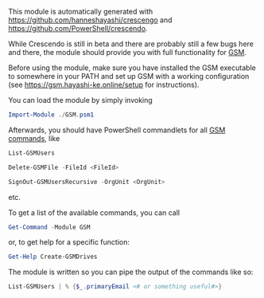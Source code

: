 This module is automatically generated with https://github.com/hanneshayashi/crescengo and https://github.com/PowerShell/crescendo.

While Crescendo is still in beta and there are probably still a few bugs here and there, the module should provide you with full functionality for [GSM](https://github.com/hanneshayashi/gsm).

Before using the module, make sure you have installed the GSM executable to somewhere in your PATH and set up GSM with a working configuration (see https://gsm.hayashi-ke.online/setup for instructions).

You can load the module by simply invoking

```powershell
Import-Module ./GSM.psm1
```

Afterwards, you should have PowerShell commandlets for all [GSM commands](https://gsm.hayashi-ke.online/gsm), like

```powershell
List-GSMUsers
```

```powershell
Delete-GSMFile -FileId <FileId>
```

```powershell
SignOut-GSMUsersRecursive -OrgUnit <OrgUnit>
```

etc.

To get a list of the available commands, you can call 

```powershell
Get-Command -Module GSM
```

or, to get help for a specific function:

```powershell
Get-Help Create-GSMDrives
```

The module is written so you can pipe the output of the commands like so:

```powershell
List-GSMUsers | % {$_.primaryEmail <# or something useful#>}
```
